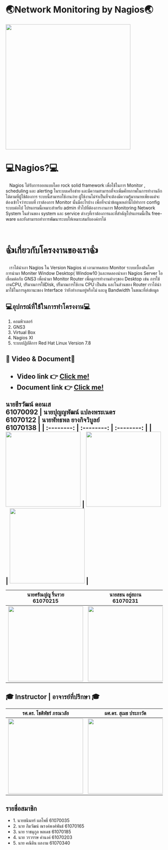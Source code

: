 <h1>🌏Network Monitoring by Nagios🌏</h1>
<img src="https://www.nagios.org/wp-content/uploads/2015/06/Nagios-Logo.jpg" width='400'> 
<br>
<h1>💻Nagios?💻</h1>
<p>&nbsp&nbsp&nbspNagios ได้รับการออกแบบโดย rock solid framework เพื่อใช้ในการ Monitor , scheduling และ alerting ในระบบเครือข่าย และมีความสามารถที่จะเพิ่มศักยภาพในการทำงานอีกได้ตามที่ผู้ใช้ต้องการ ระบบนี้สามารถใช้งานง่าย ผู้ใช้งานไม่จำเป็นที่จะต้องมีความรู้มากมายเพียงแต่จะต้องเข้าใจว่าระบบที่ เราต้องการ Monitor นั้นมีอะไรบ้าง เพื่อที่จะนำข้อมูลเหล่านี้ไปทำการ config ระบบต่อไป โปรแกรมนี้เหมาะสำหรับ admin ทั่วไปที่ต้องการงานการ Monitoring Network System ในส่วนของ system และ service ต่างๆที่เราต้องการและที่สำคัญโปรแกรมนี้เป็น free-ware และยังสามารถทำการพัฒนาระบบให้เหมาะสมกับองค์กรได้</p>
<br>
<h1>👍เกี่ยวกับโครงงานของเรา👍</h1>
<p>&nbsp&nbsp&nbspเราได้นำเอา Nagios ใน Version Nagios xi เอามาทดสอบ Monitor ระบบเบื้องต้นโดยการนำมา Moniter Window Desktop( Window10 )และทดลองนำเอา Nagios Server ไอเชื่อมต่อกับ GNS3 เพื่อนำมา Monitor Router เพื่อดูการทำงานต่างๆของ Desktop เช่น การใช้งานCPU, ปริมาณการใช้Disk, ปรืมาณการใช้งาน CPU เป็นต้น และในส่วนของ Router เราได้นำมาใช้ในการดูสถานะของ Interface ว่ายังทำงานอยู่หรือไม่ และดู Bandwidth ในขณะที่ส่งข้อมูล</p>

<h2>💻อุปกรณ์ที่ใช้ในการทำโครงงาน💻</h2>
<ol>
  <li>คอมพิวเตอร์</li>
  <li>GNS3</li>
  <li>Virtual Box</li>
  <li>Nagios XI</li>
  <li>ระบบปฏิบัติการ Red Hat Linux Version 7.8</li>
</ol>

<h2>🎥 Video & Document🎥 <h2>
  <ul>
  <li>Video link 👉 <a href="#">Click me!</a></li>
  <li>Document link 👉 <a href="#">Click me!</a></li>
</ul>
   นายธีรวัฒน์ ดอนเส <br> 61070092	 | นายปุญญพัฒน์ แปลงพระเนตร <br> 61070122 | นายพัทธพล ยางกิจวิบูลย์ <br> 61070138 |
| :--------: | :--------: | :--------: |
|   <img src="https://scontent.fbkk12-4.fna.fbcdn.net/v/t1.0-9/66749801_2231048483872826_4636168916857520128_n.jpg?_nc_cat=110&_nc_sid=09cbfe&_nc_eui2=AeFDDiPVfvUn1PKqDBoOfYOkJELgAihkn2AkQuACKGSfYEVWgkov0_Q0VegpRvxBlvzuoKa6mg4jnqs3WeBr0iXV&_nc_ohc=nlFTVzU-N5oAX_xqV4k&_nc_ht=scontent.fbkk12-4.fna&oh=a92432118894b6365340a584dbdb236c&oe=5EEA2903" width="240" height="240"></a>  | <img src="https://scontent.fbkk8-3.fna.fbcdn.net/v/t31.0-8/18699367_1333271430102995_8006269097031661706_o.jpg?_nc_cat=111&_nc_sid=ad2b24&_nc_eui2=AeGsYJdEgheMkPGej1DK2bFGO11R_D-2xC07XVH8P7bELflxxN0-VIJnEitwg0bChr6VE3lukry1iZu1cz2RGDUI&_nc_ohc=Vvzd8BzXSbYAX_lMeJS&_nc_ht=scontent.fbkk8-3.fna&oh=8b573d9389cc1311a67bbc9b60f3721b&oe=5EE895F4" width="240" height="240"></a>  |   <img src="https://scontent.fbkk12-1.fna.fbcdn.net/v/t31.0-8/11052001_1214342028580586_761503779277126202_o.jpg?_nc_cat=101&_nc_sid=174925&_nc_eui2=AeEHouO9jQgZ_s5VOdkNNPa90ZWkVOoCRn_RlaRU6gJGf4BwrifoBIKttH9HLDhJPRdufQOxVlVKXvI01D_HiI4v&_nc_ohc=BWs-FtsNdrIAX-QHFiG&_nc_ht=scontent.fbkk12-1.fna&oh=6f0bb0f85421a29985e905b692aa6fe4&oe=5EEA1DA8" width="240" height="240"></a> |

| นายศรัณญ์ญู รื่นรวย <br> 61070215 | นายสธน อยู่สถาน <br> 61070231 |
| :--------: | :--------: |
| <img src="https://media.discordapp.net/attachments/426628490012655628/712582192093724762/IMG_1005.JPG?width=397&height=529" width="240" height="240"></a> | <img src="https://scontent.fbkk12-4.fna.fbcdn.net/v/t1.0-9/p960x960/88197267_2651166381655009_1735129893814927360_o.jpg?_nc_cat=103&_nc_sid=85a577&_nc_eui2=AeGjCFlHq2No-M6dQJuLFRTpC-YKLuabAe8L5gou5psB7ybkBlgecIjuIjqGu6snb3y_-5Yofm-OfK5MsaptkGLj&_nc_oc=AQlffnO_OeW-D25xfB57vvkILCQa-4F1RZMiHC5YJFKkLVGhfDwDkHm6Q2km5Hd0bHg6mtr3Dx3NvZdk_fmNiaGG&_nc_ht=scontent.fbkk12-4.fna&_nc_tp=6&oh=0ae736b685182281c0834d306ccae2ca&oe=5EEA2EFD" width="240" height="240"></a> |

## 🎓 Instructor | อาจารย์ที่ปรึกษา 🎓

| รศ.ดร. โชติพัชร์ ภรณวลัย	 | ผศ.ดร. สุเมธ ประภาวัต | ดร.ลภัส ประดิษฐ์ทัศนีย์ |
| :--------: | :--------: | :--------: |
| <img src="https://www.it.kmitl.ac.th/wp-content/uploads/2017/12/Chotipat-300x300.jpg" width="240" height="240"></a> | <img src="https://www.it.kmitl.ac.th/wp-content/uploads/2017/12/Sumet-300x300.jpg" width="240" height="240"></a> | <img src="https://www.it.kmitl.ac.th/wp-content/uploads/2018/03/Lapas-300x300.jpg" width="240" height="240"></a> |

<h2>รายชื่อสมาชิก</h2>
<ul>
  <li>1. นายชนินทร์ ผลโพธิ์ 61070035</li>
  <li>2. นาย ภีมวัฒน์ ณรงค์พงศ์พันธ์ 61070165</li>
  <li>3. นาย ราชนุกูล พลเดช 61070185</li>
  <li>4. นาย วรวรรษ คำนงค์ 61070203</li>
  <li>5. นาย คณิติน ผลงาม 61070340</li>
</ul>


